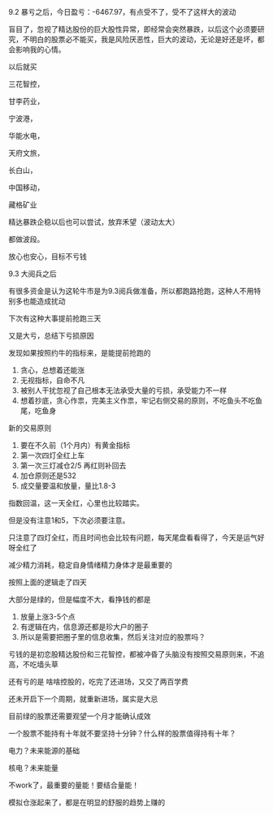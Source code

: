 9.2 暴亏之后，今日盈亏：-6467.97，有点受不了，受不了这样大的波动

盲目了，忽视了精达股份的巨大股性异常，即经常会突然暴跌，以后这个必须要研究，不明白的股票必不能买，我是风险厌恶性，巨大的波动，无论是好还是坏，都会影响我的心情。

以后就买

三花智控，

甘李药业，

宁波港，

华能水电，

天府文旅，

长白山，

中国移动，

藏格矿业

精达暴跌企稳以后也可以尝试，放弃禾望（波动太大）

都做波段。

放心也安心，目标不亏钱



9.3 大阅兵之后

有很多资金是认为这轮牛市是为9.3阅兵做准备，所以都跑路抢跑，这种人不用特别多也能造成扰动

下次有这种大事提前抢跑三天

又是大亏，总结下亏损原因

发现如果按照约牛的指标来，是能提前抢跑的

1. 贪心，总想着还能涨
2. 无视指标，自命不凡
3. 被别人干扰忽视了自己根本无法承受大量的亏损，承受能力不一样
4. 想着抄底，贪心作祟，完美主义作祟，牢记右侧交易的原则，不吃鱼头不吃鱼尾，吃鱼身

新的交易原则

1. 要在不久前（1个月内）有黄金指标
2. 第一次四灯全红上车
3. 第一次三灯减仓2/5 再红则补回去
4. 加仓原则还是532
5. 成交量要温和放量，量比1.8-3

指数回温，这一天全红，心里也比较踏实。

但是没有注意1和5，下次必须要注意。

只注意了四灯全红，而且时间也会比较有问题，每天尾盘看看得了，今天是运气好呀全红了

减少精力消耗，稳定自身情绪精力身体才是最重要的



按照上面的逻辑走了四天

大部分是绿的，但是幅度不大，看挣钱的都是 

1. 放量上涨3-5个点
2. 有逻辑在内，信息源还都是珍大户的圈子
3. 所以是需要把圈子里的信息收集，然后关注对应的股票吗？

亏钱的是初恋股精达股份和三花智控，都被冲昏了头脑没有按照交易原则来，不追高，不吃墙头草

还有亏的是 啥啥控股的，吃完了还进场，又交了两百学费

还未开启下一个周期，就重新进场，属实是大忌

目前绿的股票还需要观望一个月才能确认成效

一个股票不能持有十年就不要坚持十分钟？什么样的股票值得持有十年？

电力？未来能源的基础

核电？未来能量

不work了，最重要的量能！要结合量能！

模拟仓涨起来了，都是在明显的舒服的趋势上赚的